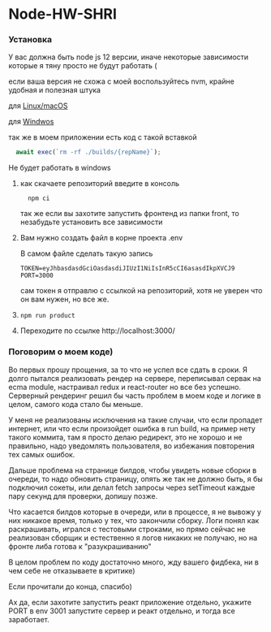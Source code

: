 # Node-HW-SHRI 

### Установка

У вас должна быть node js 12 версии, иначе некоторые зависимости которые я тяну просто не будут работать (

если ваша версия не схожа с моей воспользуйтесь nvm, крайне удобная и полезная штука

для [Linux/macOS](https://github.com/nvm-sh/nvm)

для [Windwos](https://github.com/coreybutler/nvm-windows)

так же в моем приложении есть код с такой вставкой 

```js
  await exec(`rm -rf ./builds/{repName}`);
```

Не будет работать в windows

1) как скачаетe репозиторий введите в консоль 

    ```
      npm ci
    ```
    так же если вы захотите запустить фронтенд из папки front, то незабудьте установить все зависимости

2) Вам нужно создать файл в корне проекта .env

    В самом файле сделать такую запись 

    ```
    TOKEN=eyJhbasdasdGciOasdasdiJIUzI1NiIsInR5cCI6asasdIkpXVCJ9
    PORT=3000
    ``` 
    сам токен я отправлю с ссылкой на репозиторий, хотя не уверен что он вам нужен, но все же.

3)  ``` 
    npm run product
    ```
4) Переходите по ссылке  http://localhost:3000/

### Поговорим о моем коде)

Во первых прошу прощения, за то что не успел все сдать в сроки.
Я долго пытался реализовать рендер на сервере, переписывал сервак на  eсma module, настраивал redux и react-router но все без успешно. Серверный рендеринг решил бы часть проблем в моем коде и логике в целом, самого кода стало бы меньше.

У меня не реализованы исключения на такие случаи, что если пропадет интернет, или что если произойдет ошибка в run build, на пример нету такого коммита, там я просто делаю редирект, это не хорошо и не правильно, надо уведомлять пользователя, во избежания повторения тех самых ошибок.

Дальше проблема на странице билдов, чтобы увидеть новые сборки в очереди, то надо обновить страницу, опять же так не должно быть, я бы подключил сокеты, или делал fetch запросы через setTimeout каждые пару секунд для проверки, допишу позже.

Что касается билдов которые в очереди, или в процессе, я не вывожу у них никакое время, только у тех, что закончили сборку.
Логи понял как раскрашивать, игрался с тестовыми строками, но прямо сейчас не реализован сборщик и естественно я логов никаких не получаю, но на фронте либа готова к "разукрашиванию"

В целом проблем по коду достаточно много, жду вашего фидбека, ни в чем себе не отказываете в критике)

Если прочитали до конца, спасибо)

Ах да, если захотите запустить реакт приложение отдельно, укажите PORT в env 3001 запустите сервер и реакт отдельно, и тогда все заработает.
